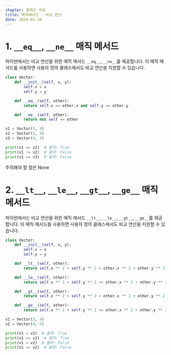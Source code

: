 ```yaml
---
chapter: 클래스 속성
title: 매직메서드 - 비교 연산
date: 2024-01-30
---
```


# 1. `__eq__`, `__ne__` 매직 메서드

파이썬에서는 비교 연산을 위한 매직 메서드 `__eq__`, `__ne__`를 제공합니다. 이 매직 메서드를 사용하면 사용자 정의 클래스에서도 비교 연산을 지원할 수 있습니다.

```python
class Vector:
    def __init__(self, x, y):
        self.x = x
        self.y = y

    def __eq__(self, other):
        return self.x == other.x and self.y == other.y

    def __ne__(self, other):
        return not self == other

v1 = Vector(3, 4)
v2 = Vector(3, 4)
v3 = Vector(4, 5)

print(v1 == v2)  # 출력: True
print(v1 != v2)  # 출력: False
print(v1 == v3)  # 출력: False
```

주의해야 할 점은 None

# 2. `__lt__`, `__le__`, `__gt__`, `__ge__` 매직 메서드

파이썬에서는 비교 연산을 위한 매직 메서드 `__lt__`, `__le__`, `__gt__`, `__ge__`를 제공합니다. 이 매직 메서드를 사용하면 사용자 정의 클래스에서도 비교 연산을 지원할 수 있습니다.

```python
class Vector:
    def __init__(self, x, y):
        self.x = x
        self.y = y

    def __lt__(self, other):
        return self.x ** 2 + self.y ** 2 < other.x ** 2 + other.y ** 2

    def __le__(self, other):
        return self.x ** 2 + self.y ** 2 <= other.x ** 2 + other.y ** 2

    def __gt__(self, other):
        return self.x ** 2 + self.y ** 2 > other.x ** 2 + other.y ** 2

    def __ge__(self, other):
        return self.x ** 2 + self.y ** 2 >= other.x ** 2 + other.y ** 2

v1 = Vector(3, 4)
v2 = Vector(4, 5)

print(v1 < v2)  # 출력: True
print(v1 <= v2)  # 출력: True
print(v1 > v2)  # 출력: False
print(v1 >= v2)  # 출력: False
```


